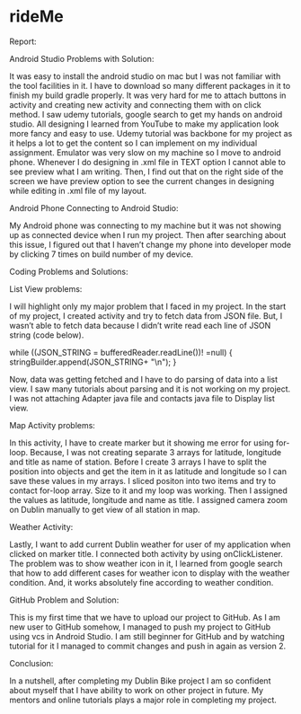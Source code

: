 # rideMe
Report:

Android Studio Problems with Solution:

It was easy to install the android studio on mac but I was not familiar with the tool facilities in it. I have to download so many different packages in it to finish my build gradle properly. It was very hard for me to attach buttons in activity and creating new activity and connecting them with on click method. I saw udemy tutorials, google search to get my hands on android studio. All designing I learned from YouTube to make my application look more fancy and easy to use. Udemy tutorial was backbone for my project as it helps a lot to get the content so I can implement on my individual assignment. Emulator was very slow on my machine so I move to android phone. Whenever I do designing in .xml file in TEXT option I cannot able to see preview what I am writing. Then, I find out that on the right side of the screen we have preview option to see the current changes in designing while editing in .xml file of my layout.

Android Phone Connecting to Android Studio:

My Android phone was connecting to my machine but it was not showing up as connected device when I run my project. Then after searching about this issue, I figured out that I haven’t change my phone into developer mode by clicking 7 times on build number of my device. 

Coding Problems and Solutions:

List View problems:
 
I will highlight only my major problem that I faced in my project. In the start of my project, I created activity and try to fetch data from JSON file. But, I wasn’t able to fetch data because I didn’t write read each line of JSON string (code below).

while ((JSON_STRING = bufferedReader.readLine())! =null) {      stringBuilder.append(JSON_STRING+ "\n"); }

Now, data was getting fetched and I have to do parsing of data into a list view. I saw many tutorials about parsing and it is not working on my project. I was not attaching Adapter java file and contacts java file to Display list view. 

Map Activity problems:

In this activity, I have to create marker but it showing me error for using for-loop. Because, I was not creating separate 3 arrays for latitude, longitude and title as name of station. Before I create 3 arrays I have to split the position into objects and get the item in it as latitude and longitude so I can save these values in my arrays. I sliced positon into two items and try to contact for-loop array. Size to it and my loop was working. Then I assigned the values as latitude, longitude and name as title. I assigned camera zoom on Dublin manually to get view of all station in map.

Weather Activity:

Lastly, I want to add current Dublin weather for user of my application when clicked on marker title. I connected both activity by using onClickListener. The problem was to show weather icon in it, I learned from google search that how to add different cases for weather icon to display with the weather condition. And, it works absolutely fine according to weather condition.

GitHub Problem and Solution:

This is my first time that we have to upload our project to GitHub. As I am new user to GitHub somehow, I managed to push my project to GitHub using vcs in Android Studio. I am still beginner for GitHub and by watching tutorial for it I managed to commit changes and push in again as version 2.
 
Conclusion: 

In a nutshell, after completing my Dublin Bike project I am so confident about myself that I have ability to work on other project in future. My mentors and online tutorials plays a major role in completing my project. 
